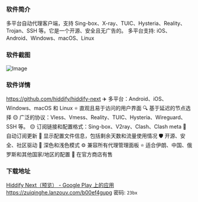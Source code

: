 ### 软件简介
多平台自动代理客户端，支持 Sing-box、X-ray、TUIC、Hysteria、Reality、Trojan、SSH 等。它是一个开源、安全且无广告的。
多平台支持: iOS、Android、Windows、macOS、Linux

### 软件截图
![Image](https://cdn.jsdelivr.net/gh/zuidashi/zuidashi.github.io@main/static/images/20250120103825.png)

### 软件详情
https://github.com/hiddify/hiddify-next
✈️ 多平台：Android、iOS、Windows、macOS 和 Linux
⭐ 直观且易于访问的用户界面
🔍 基于延迟的节点选择
🟡 广泛的协议：Vless、Vmess、Reality、TUIC、Hysteria、Wireguard、SSH 等。
🟡 订阅链接和配置格式：Sing-box、V2ray、Clash、Clash meta
🔄 自动订阅更新
🔎 显示配置文件信息，包括剩余天数和流量使用情况
🛡 开源、安全、社区驱动
🌙 深色和浅色模式
⚙ 兼容所有代理管理面板
⭐ 适合伊朗、中国、俄罗斯和其他国家/地区的配置
📱 在官方商店有售

### 下载地址
[Hiddify Next（预览） - Google Play 上的应用](https://play.google.com/store/apps/details?id=app.hiddify.com)
https://zuiqinghe.lanzouv.com/b00ef4gupg    密码: `23bx`